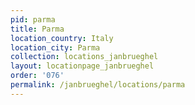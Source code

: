 ```yaml
---
pid: parma
title: Parma
location_country: Italy
location_city: Parma
collection: locations_janbrueghel
layout: locationpage_janbrueghel
order: '076'
permalink: /janbrueghel/locations/parma
---
```


